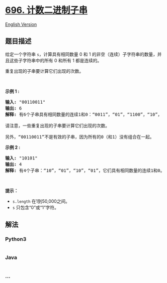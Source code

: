 # [696. 计数二进制子串](https://leetcode-cn.com/problems/count-binary-substrings)

[English Version](/solution/0600-0699/0696.Count%20Binary%20Substrings/README_EN.md)

## 题目描述

<!-- 这里写题目描述 -->

<p>给定一个字符串 <code>s</code>，计算具有相同数量 0 和 1 的非空（连续）子字符串的数量，并且这些子字符串中的所有 0 和所有 1 都是连续的。</p>

<p>重复出现的子串要计算它们出现的次数。</p>

<p> </p>

<p><strong>示例 1 :</strong></p>

<pre>
<strong>输入:</strong> "00110011"
<strong>输出:</strong> 6
<strong>解释:</strong> 有6个子串具有相同数量的连续1和0：“0011”，“01”，“1100”，“10”，“0011” 和 “01”。

请注意，一些重复出现的子串要计算它们出现的次数。

另外，“00110011”不是有效的子串，因为所有的0（和1）没有组合在一起。
</pre>

<p><strong>示例 2 :</strong></p>

<pre>
<strong>输入:</strong> "10101"
<strong>输出:</strong> 4
<strong>解释:</strong> 有4个子串：“10”，“01”，“10”，“01”，它们具有相同数量的连续1和0。
</pre>

<p> </p>

<p><strong>提示：</strong></p>

<ul>
	<li><code>s.length</code> 在1到50,000之间。</li>
	<li><code>s</code> 只包含“0”或“1”字符。</li>
</ul>


## 解法

<!-- 这里可写通用的实现逻辑 -->

<!-- tabs:start -->

### **Python3**

<!-- 这里可写当前语言的特殊实现逻辑 -->

```python

```

### **Java**

<!-- 这里可写当前语言的特殊实现逻辑 -->

```java

```

### **...**

```

```

<!-- tabs:end -->
